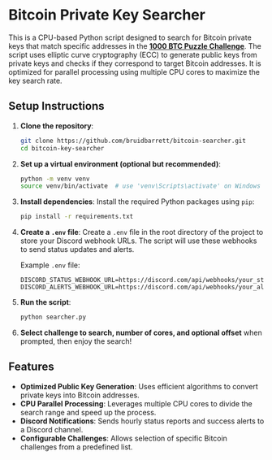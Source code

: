 # Bitcoin Private Key Searcher

This is a CPU-based Python script designed to search for Bitcoin private keys that match specific addresses in the **[1000 BTC Puzzle Challenge](https://privatekeys.puzzle.com/)**. The script uses elliptic curve cryptography (ECC) to generate public keys from private keys and checks if they correspond to target Bitcoin addresses. It is optimized for parallel processing using multiple CPU cores to maximize the key search rate.

## Setup Instructions

1. **Clone the repository**:
    ```bash
    git clone https://github.com/bruidbarrett/bitcoin-searcher.git
    cd bitcoin-key-searcher
    ```

2. **Set up a virtual environment (optional but recommended)**:
    ```bash
    python -m venv venv
    source venv/bin/activate  # use 'venv\Scripts\activate' on Windows
    ```

3. **Install dependencies**:
    Install the required Python packages using `pip`:
    ```bash
    pip install -r requirements.txt
    ```

4. **Create a `.env` file**:
    Create a `.env` file in the root directory of the project to store your Discord webhook URLs. The script will use these webhooks to send status updates and alerts.
    
    Example `.env` file:
    ```env
    DISCORD_STATUS_WEBHOOK_URL=https://discord.com/api/webhooks/your_status_webhook
    DISCORD_ALERTS_WEBHOOK_URL=https://discord.com/api/webhooks/your_alerts_webhook
    ```

5. **Run the script**:
    ```bash
    python searcher.py
    ```

6. **Select challenge to search, number of cores, and optional offset**
    when prompted, then enjoy the search!

## Features

- **Optimized Public Key Generation**: Uses efficient algorithms to convert private keys into Bitcoin addresses.
- **CPU Parallel Processing**: Leverages multiple CPU cores to divide the search range and speed up the process.
- **Discord Notifications**: Sends hourly status reports and success alerts to a Discord channel.
- **Configurable Challenges**: Allows selection of specific Bitcoin challenges from a predefined list.